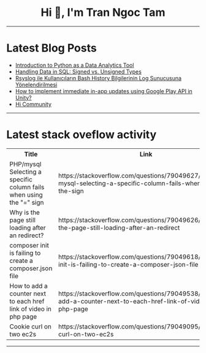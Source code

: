 <h1 align="center">Hi 👋, I'm Tran Ngoc Tam</h1>

---

# Latest Blog Posts 
<!-- BLOG-POST-LIST:START -->
- [Introduction to Python as a Data Analytics Tool](https://dev.to/victor_muthoka/introduction-to-python-as-a-data-analytics-tool-1599)
- [Handling Data in SQL: Signed vs. Unsigned Types](https://dev.to/shikha_gupta_080e904b317e/handling-data-in-sql-signed-vs-unsigned-types-1g5c)
- [Rsyslog ile Kullanıcıların Bash History Bilgilerinin Log Sunucusuna Yönelendirilmesi](https://dev.to/aciklab/rsyslog-ile-kullanicilarin-bash-history-bilgilerinin-log-sunucusuna-yonelendirilmesi-307i)
- [How to implement immediate in-app updates using Google Play API in Unity?](https://dev.to/abhiishek_28/how-to-implement-immediate-in-app-updates-using-google-play-api-in-unity-mid)
- [Hi Community](https://dev.to/bohdanai/hi-community-59jp)
<!-- BLOG-POST-LIST:END -->

---

# Latest stack oveflow activity
<table>
  <tr><th>Title</th><th>Link</th></tr>
  <!-- STACKOVERFLOW:START --><tr><td>PHP/mysql Selecting a specific column fails when using the &quot;=&quot; sign</td><td>https://stackoverflow.com/questions/79049627/php-mysql-selecting-a-specific-column-fails-when-using-the-sign</td></tr><tr><td>Why is the page still loading after an redirect?</td><td>https://stackoverflow.com/questions/79049626/why-is-the-page-still-loading-after-an-redirect</td></tr><tr><td>composer init is failing to create a composer.json file</td><td>https://stackoverflow.com/questions/79049618/composer-init-is-failing-to-create-a-composer-json-file</td></tr><tr><td>How to add a counter next to each href link of video in php page</td><td>https://stackoverflow.com/questions/79049538/how-to-add-a-counter-next-to-each-href-link-of-video-in-php-page</td></tr><tr><td>Cookie curl on two ec2s</td><td>https://stackoverflow.com/questions/79049095/cookie-curl-on-two-ec2s</td></tr><!-- STACKOVERFLOW:END -->
</table>

---


